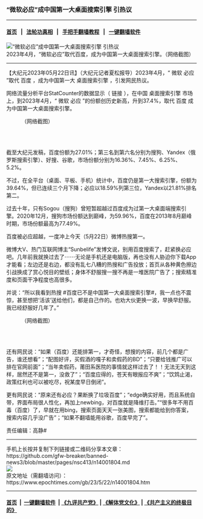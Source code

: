 ### “微软必应”成中国第一大桌面搜索引擎 引热议
------------------------

#### [首页](https://github.com/gfw-breaker/banned-news3/blob/master/README.md) &nbsp;&nbsp;|&nbsp;&nbsp; [法轮功真相](https://github.com/begood0513/basic/blob/master/README.md)  &nbsp;&nbsp;|&nbsp;&nbsp; [手把手翻墙教程](https://github.com/gfw-breaker/guides/wiki)  &nbsp;&nbsp;|&nbsp;&nbsp; [一键翻墙软件](https://github.com/gfw-breaker/nogfw/blob/master/README.md)  



<div><img alt="“微软必应”成中国第一大桌面搜索引擎 引热议" class="attachment-djy_600_400 size-djy_600_400 wp-post-image" src="https://i.epochtimes.com/assets/uploads/2023/05/id14001851-Collage-Maker-22-May-2023-12-03-PM-2703.jpg"/>
<div class="caption">
 2023年4月，“微软必应”取代百度，成为中国第一大桌面搜索引擎。（网络截图）
</div></div><hr/>


<div><p>
 【大纪元2023年05月22日讯】（大纪元记者夏松报导）2023年4月，“
 <ok href="https://www.epochtimes.com/gb/tag/%E5%BE%AE%E8%BD%AF.html">
  微软
 </ok>
 <ok href="https://www.epochtimes.com/gb/tag/%E5%BF%85%E5%BA%94.html">
  必应
 </ok>
 ”取代
 <ok href="https://www.epochtimes.com/gb/tag/%E7%99%BE%E5%BA%A6.html">
  百度
 </ok>
 ，成为中国第一大
 <ok href="https://www.epochtimes.com/gb/tag/%E6%A1%8C%E9%9D%A2%E6%90%9C%E7%B4%A2%E5%BC%95%E6%93%8E.html">
  桌面搜索引擎
 </ok>
 ，引发网民热议。
</p>
<p>
 网络流量分析平台StatCounter的数据显示（
 <ok href="https://gs.statcounter.com/search-engine-market-share/desktop/china#monthly-202204-202304">
  链接
 </ok>
 ），在中国
 <ok href="https://www.epochtimes.com/gb/tag/%E6%A1%8C%E9%9D%A2%E6%90%9C%E7%B4%A2%E5%BC%95%E6%93%8E.html">
  桌面搜索引擎
 </ok>
 市场上，到2023年4月，“
 <ok href="https://www.epochtimes.com/gb/tag/%E5%BE%AE%E8%BD%AF.html">
  微软
 </ok>
 <ok href="https://www.epochtimes.com/gb/tag/%E5%BF%85%E5%BA%94.html">
  必应
 </ok>
 ”的份额创历史新高，升到37.4%，取代
 <ok href="https://www.epochtimes.com/gb/tag/%E7%99%BE%E5%BA%A6.html">
  百度
 </ok>
 成为中国第一大桌面搜索引擎。
</p>
<figure aria-describedby="caption-attachment-14001818" class="wp-caption aligncenter" id="attachment_14001818" style="width: 650px">
 <ok href="https://i.epochtimes.com/assets/uploads/2023/05/id14001818-168474513168575200_a700xH.png" target="_blank">
  <img alt="" class="size-full wp-image-14001818" src="https://i.epochtimes.com/assets/uploads/2023/05/id14001818-168474513168575200_a700xH.png"/>
 </ok>
 <br/><figcaption class="wp-caption-text" id="caption-attachment-14001818">
  （网络截图）
 </figcaption><br/>
</figure><br/>
<p>
 截至大纪元发稿，百度份额为27.01%；第三名到第六名分别为搜狗、Yandex（俄罗斯搜索引擎）、好搜、谷歌，市场份额分别为16.36%、7.45%、6.25%、5.2%。
</p>
<p>
 不过，在全平台（桌面、平板、手机）统计中，百度仍是第一大搜索引擎，份额为39.64%，但已连续三个月下降；必应以18.59%列第三位，Yandex以21.81%排名第二。
</p>
<p>
 过去十年，只有Sogou（搜狗）曾短暂超越过百度成为过第一大桌面端搜索引擎。2020年12月，搜狗市场份额达到巅峰，为59.96%，百度在2013年8月巅峰时期，市场份额最高为77.49%。
</p>
<p>
 百度被必应超越，一度冲上今天（5月22日）微博热搜第一。
</p>
<p>
 微博大V、热门互联网博主“Sunbelife”发博文说，别用百度搜索了，赶紧换必应吧。几年前我就换过去了⋯⋯无论是手机还是电脑版，再也没有人胁迫你下载App才能看；左边还是右边，都没有乱七八糟的热搜和广告投放；首页从各种黄色擦边引战换成了赏心悦目的壁纸；身体不舒服搜一搜不再是一堆医院广告了；搜索精准度和页面干净程度也高很多。
</p>
<p>
 并说：“所以我看到热搜 #百度已不是中国第一大桌面搜索引擎#，我一点也不震惊，甚至想把‘活该’送给他们，都是自己作的。也劝大伙更换一波，早换早舒服。我已经舒服好几年了。”
</p>
<figure aria-describedby="caption-attachment-14001865" class="wp-caption aligncenter" id="attachment_14001865" style="width: 630px">
 <ok href="https://i.epochtimes.com/assets/uploads/2023/05/id14001865-80cae9200e17467c396c6385ebe3d5f6.png" target="_blank">
  <img alt="" class="size-full wp-image-14001865" src="https://i.epochtimes.com/assets/uploads/2023/05/id14001865-80cae9200e17467c396c6385ebe3d5f6.png"/>
 </ok>
 <br/><figcaption class="wp-caption-text" id="caption-attachment-14001865">
  （网络截图）
 </figcaption><br/>
</figure><br/>
<p>
 还有网民说：“如果（百度）还能排第一，才奇怪，想搜的内容，前几个都是广告，谁还想看”；“配图好评，买假酒的嘎子和卖假药的BD”；“只要给钱推广可以排在官网前面”；“当年卖假药，莆田系医院的事情就这样过去了！！无法无天到这样，居然还不是第一，没救了”；“百度应得的，苍天有眼报应不爽”；“饮鸩止渴，政策红利也可以被吃尽，祝某度早日倒闭”。
</p>
<p>
 更有网民说：“原来还有必应？果断换了垃圾百度”；“edge确实好用，而且系统自带，界面布局很人性化，再加上newbing，对百度就是降维打击。”“很多年不用百毒（百度）了，早就在用bing，搜索页面天天一张美图，搜索都能给到你答案，搜索内容几乎没广告”；“如果不翻墙能用谷歌，百度早完了”。
</p>
<p>
 责任编辑：高静#
</p>
</div>
<hr/>
手机上长按并复制下列链接或二维码分享本文章：<br/>
https://github.com/gfw-breaker/banned-news3/blob/master/pages/nsc413/n14001804.md <br/>
<a href='https://github.com/gfw-breaker/banned-news3/blob/master/pages/nsc413/n14001804.md'><img src='https://github.com/gfw-breaker/banned-news3/blob/master/pages/nsc413/n14001804.md.png'/></a> <br/>
原文地址（需翻墙访问）：https://www.epochtimes.com/gb/23/5/22/n14001804.htm


------------------------
#### [首页](https://github.com/gfw-breaker/banned-news3/blob/master/README.md) &nbsp;|&nbsp; [一键翻墙软件](https://github.com/gfw-breaker/nogfw/blob/master/README.md) &nbsp;| [《九评共产党》](https://github.com/gfw-breaker/9ping.md/blob/master/README.md#九评之一评共产党是什么) | [《解体党文化》](https://github.com/gfw-breaker/jtdwh.md/blob/master/README.md) | [《共产主义的终极目的》](https://github.com/gfw-breaker/gczydzjmd.md/blob/master/README.md)


<img src='http://gfw-breaker.win/banned-news3/pages/nsc413/n14001804.md' width='0px' height='0px'/>